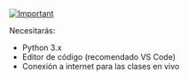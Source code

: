 [![Important](https://img.shields.io/badge/Important-blue)](https://shields.io)

Necesitarás:

- Python 3.x
- Editor de código (recomendado VS Code)
- Conexión a internet para las clases en vivo

